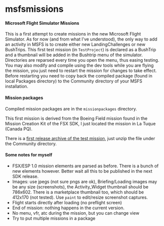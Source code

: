 # msfsmissions
 #### Microsoft Flight Simulator Missions

This is a first attempt to create missions in the new Microsoft Flight Simulator.
As for now (and from what I've understood), the only way to add an activity in MSFS is to create
either new LandingChallenges or new BushTrips. This first test mission (in `TestProject`) is declared
as a BushTrip and a thumbnail will be added in the Bushtrip menu of the simulator. Directories are reparsed
every time you open the menu, thus easing testing. You may also modify and compile using the dev tools while
you are flying the mission, you just need to restart the mission for changes to take effect. Before restarting
you need to copy back the compiled package (found in local Packages directory) to the Community directory of your
MSFS installation.

#### Mission packages
Compiled mission packages are in the `missionpackages` directory.

This first mission is derived from the Boeing Field mission found in the Mission Creation Kit of the FSX SDK,
I just located the mission in La Tuque (Canada PQ).

There is a [first release archive of the test mission](https://github.com/geehalel/msfsmissions/raw/master/mission-packages/geehalel-testmission-0.1.0.zip), just unzip the file under the Community directory.

#### Some notes for myself
- FSX/ESP 1.0 mission elements are parsed as before. There is a bunch of new elements however.
Better wait all this to be published in the next SDK release.
- Images: use jpegs (not sure pngs are ok), Briefing/Loading images may be any size (screenshots),
the Activity_Widget thumbnail should be 786x602. There is a marketplace thumbnail too, which should be 412x170 (not tested).
Use `paint` to edit/resize screenshot captures. 
- Flight starts directly after loading (no preflight screen)
- End of mission: nothing happens in the current version.
- No menu, vfr, atc during the mission, but you can change view
- Try to put multiple missions in a package